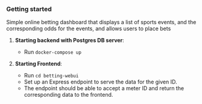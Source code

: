 ### Getting started

Simple online betting dashboard that displays a list of sports events, and the corresponding odds for the events, and allows users to place bets

1. **Starting backend with Postgres DB server**:
   - Run `docker-compose up`

2. **Starting Frontend**:
   - Run `cd betting-webui`
   - Set up an Express endpoint to serve the data for the given ID.
   - The endpoint should be able to accept a meter ID and return the corresponding data to the frontend.
   
